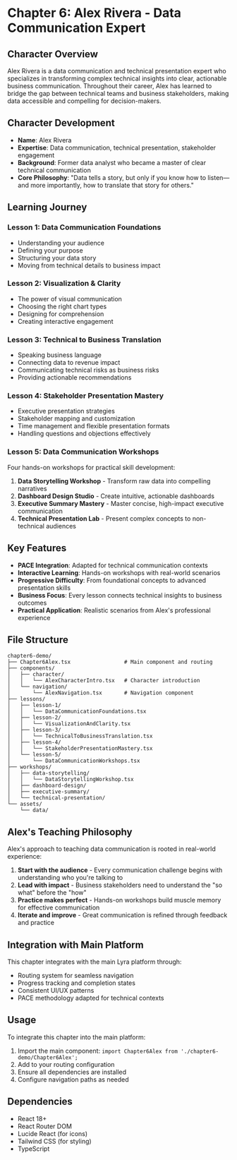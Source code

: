 # Chapter 6: Alex Rivera - Data Communication Expert

## Character Overview

Alex Rivera is a data communication and technical presentation expert who specializes in transforming complex technical insights into clear, actionable business communication. Throughout their career, Alex has learned to bridge the gap between technical teams and business stakeholders, making data accessible and compelling for decision-makers.

## Character Development

- **Name**: Alex Rivera  
- **Expertise**: Data communication, technical presentation, stakeholder engagement
- **Background**: Former data analyst who became a master of clear technical communication
- **Core Philosophy**: "Data tells a story, but only if you know how to listen—and more importantly, how to translate that story for others."

## Learning Journey

### Lesson 1: Data Communication Foundations
- Understanding your audience
- Defining your purpose
- Structuring your data story
- Moving from technical details to business impact

### Lesson 2: Visualization & Clarity
- The power of visual communication
- Choosing the right chart types
- Designing for comprehension
- Creating interactive engagement

### Lesson 3: Technical to Business Translation
- Speaking business language
- Connecting data to revenue impact
- Communicating technical risks as business risks
- Providing actionable recommendations

### Lesson 4: Stakeholder Presentation Mastery
- Executive presentation strategies
- Stakeholder mapping and customization
- Time management and flexible presentation formats
- Handling questions and objections effectively

### Lesson 5: Data Communication Workshops
Four hands-on workshops for practical skill development:

1. **Data Storytelling Workshop** - Transform raw data into compelling narratives
2. **Dashboard Design Studio** - Create intuitive, actionable dashboards
3. **Executive Summary Mastery** - Master concise, high-impact executive communication
4. **Technical Presentation Lab** - Present complex concepts to non-technical audiences

## Key Features

- **PACE Integration**: Adapted for technical communication contexts
- **Interactive Learning**: Hands-on workshops with real-world scenarios
- **Progressive Difficulty**: From foundational concepts to advanced presentation skills
- **Business Focus**: Every lesson connects technical insights to business outcomes
- **Practical Application**: Realistic scenarios from Alex's professional experience

## File Structure

```
chapter6-demo/
├── Chapter6Alex.tsx                 # Main component and routing
├── components/
│   ├── character/
│   │   └── AlexCharacterIntro.tsx   # Character introduction
│   └── navigation/
│       └── AlexNavigation.tsx       # Navigation component
├── lessons/
│   ├── lesson-1/
│   │   └── DataCommunicationFoundations.tsx
│   ├── lesson-2/
│   │   └── VisualizationAndClarity.tsx
│   ├── lesson-3/
│   │   └── TechnicalToBusinessTranslation.tsx
│   ├── lesson-4/
│   │   └── StakeholderPresentationMastery.tsx
│   └── lesson-5/
│       └── DataCommunicationWorkshops.tsx
├── workshops/
│   ├── data-storytelling/
│   │   └── DataStorytellingWorkshop.tsx
│   ├── dashboard-design/
│   ├── executive-summary/
│   └── technical-presentation/
└── assets/
    └── data/
```

## Alex's Teaching Philosophy

Alex's approach to teaching data communication is rooted in real-world experience:

1. **Start with the audience** - Every communication challenge begins with understanding who you're talking to
2. **Lead with impact** - Business stakeholders need to understand the "so what" before the "how"
3. **Practice makes perfect** - Hands-on workshops build muscle memory for effective communication
4. **Iterate and improve** - Great communication is refined through feedback and practice

## Integration with Main Platform

This chapter integrates with the main Lyra platform through:
- Routing system for seamless navigation
- Progress tracking and completion states
- Consistent UI/UX patterns
- PACE methodology adapted for technical contexts

## Usage

To integrate this chapter into the main platform:

1. Import the main component: `import Chapter6Alex from './chapter6-demo/Chapter6Alex';`
2. Add to your routing configuration
3. Ensure all dependencies are installed
4. Configure navigation paths as needed

## Dependencies

- React 18+
- React Router DOM
- Lucide React (for icons)
- Tailwind CSS (for styling)
- TypeScript